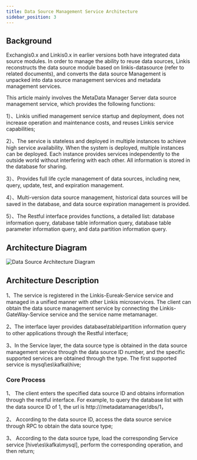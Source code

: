 ```yaml
---
title: Data Source Management Service Architecture
sidebar_position: 3
---
```

## Background

Exchangis0.x and Linkis0.x in earlier versions both have integrated data source modules. In order to manage the ability to reuse data sources, Linkis reconstructs the data source module based on linkis-datasource (refer to related documents), and converts the data source Management is unpacked into data source management services and metadata management services.

This article mainly involves the MetaData Manager Server data source management service, which provides the following functions:

1）、Linkis unified management service startup and deployment, does not increase operation and maintenance costs, and reuses Linkis service capabilities;

2）、The service is stateless and deployed in multiple instances to achieve high service availability. When the system is deployed, multiple instances can be deployed. Each instance provides services independently to the outside world without interfering with each other. All information is stored in the database for sharing.

3）、Provides full life cycle management of data sources, including new, query, update, test, and expiration management.

4）、Multi-version data source management, historical data sources will be saved in the database, and data source expiration management is provided.

5）、The Restful interface provides functions, a detailed list: database information query, database table information query, database table parameter information query, and data partition information query.

## Architecture Diagram

![Data Source Architecture Diagram](../../images/architecture/meta-server.png)

## Architecture Description

1、The service is registered in the Linkis-Eureak-Service service and managed in a unified manner with other Linkis microservices. The client can obtain the data source management service by connecting the Linkis-GateWay-Service service and the service name metamanager.

2、The interface layer provides database\table\partition information query to other applications through the Restful interface;

3、In the Service layer, the data source type is obtained in the data source management service through the data source ID number, and the specific supported services are obtained through the type. The first supported service is mysql\es\kafka\hive;

### Core Process

1、 The client enters the specified data source ID and obtains information through the restful interface. For example, to query the database list with the data source ID of 1, the url is http://<meta-server-url>/metadatamanager/dbs/1，

2、 According to the data source ID, access the data source service <data-source-manager> through RPC to obtain the data source type;

3、 According to the data source type, load the corresponding Service service [hive\es\kafka\mysql], perform the corresponding operation, and then return;